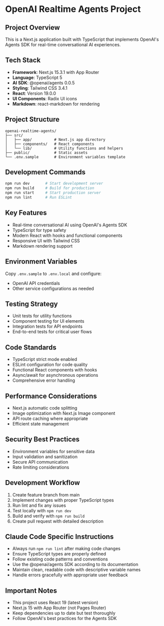 # OpenAI Realtime Agents Project

## Project Overview
This is a Next.js application built with TypeScript that implements OpenAI's Agents SDK for real-time conversational AI experiences.

## Tech Stack
- **Framework**: Next.js 15.3.1 with App Router
- **Language**: TypeScript 5
- **AI SDK**: @openai/agents 0.0.5
- **Styling**: Tailwind CSS 3.4.1
- **React**: Version 19.0.0
- **UI Components**: Radix UI icons
- **Markdown**: react-markdown for rendering

## Project Structure
```
openai-realtime-agents/
├── src/
│   ├── app/          # Next.js app directory
│   ├── components/   # React components
│   └── lib/          # Utility functions and helpers
├── public/           # Static assets
└── .env.sample       # Environment variables template
```

## Development Commands
```bash
npm run dev       # Start development server
npm run build     # Build for production
npm run start     # Start production server
npm run lint      # Run ESLint
```

## Key Features
- Real-time conversational AI using OpenAI's Agents SDK
- TypeScript for type safety
- Modern React with hooks and functional components
- Responsive UI with Tailwind CSS
- Markdown rendering support

## Environment Variables
Copy `.env.sample` to `.env.local` and configure:
- OpenAI API credentials
- Other service configurations as needed

## Testing Strategy
- Unit tests for utility functions
- Component testing for UI elements
- Integration tests for API endpoints
- End-to-end tests for critical user flows

## Code Standards
- TypeScript strict mode enabled
- ESLint configuration for code quality
- Functional React components with hooks
- Async/await for asynchronous operations
- Comprehensive error handling

## Performance Considerations
- Next.js automatic code splitting
- Image optimization with Next.js Image component
- API route caching where appropriate
- Efficient state management

## Security Best Practices
- Environment variables for sensitive data
- Input validation and sanitization
- Secure API communication
- Rate limiting considerations

## Development Workflow
1. Create feature branch from main
2. Implement changes with proper TypeScript types
3. Run lint and fix any issues
4. Test locally with `npm run dev`
5. Build and verify with `npm run build`
6. Create pull request with detailed description

## Claude Code Specific Instructions
- Always run `npm run lint` after making code changes
- Ensure TypeScript types are properly defined
- Follow existing code patterns and conventions
- Use the @openai/agents SDK according to its documentation
- Maintain clean, readable code with descriptive variable names
- Handle errors gracefully with appropriate user feedback

## Important Notes
- This project uses React 19 (latest version)
- Next.js 15 with App Router (not Pages Router)
- Keep dependencies up to date but test thoroughly
- Follow OpenAI's best practices for the Agents SDK